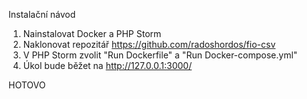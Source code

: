 Instalační návod

1. Nainstalovat Docker a PHP Storm
2. Naklonovat repozitář https://github.com/radoshordos/fio-csv
3. V PHP Storm zvolit "Run Dockerfile" a "Run Docker-compose.yml"
4. Úkol bude běžet na http://127.0.0.1:3000/

HOTOVO
